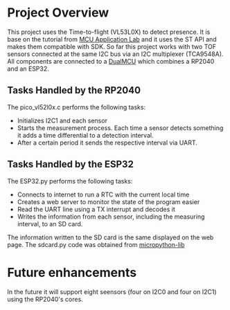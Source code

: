 # Project Overview
This project uses the Time-to-flight (VL53L0X) to detect presence. It is base on the tutorial from [MCU Application Lab](https://www.youtube.com/watch?v=VumcBR-MNf0&t=22s&ab_channel=MCUApplicationLab) and it uses the ST API and makes them compatible with SDK.
So far this project works with two TOF sensors connected at the same I2C bus via an I2C multiplexer (TCA9548A). All components are connected to a [DualMCU](https://github.com/UNIT-Electronics/DualMCU) which combines a RP2040 and an ESP32.

## Tasks Handled by the RP2040

The pico_vl52l0x.c performs the following tasks:
* Initializes I2C1 and each sensor
* Starts the measurement process. Each time a sensor detects something it adds a time differential to a detection interval.
* After a certain period it sends the respective interval via UART.

## Tasks Handled by the ESP32

The ESP32.py performs the following tasks:
* Connects to internet to run a RTC with the current local time
* Creates a web server to monitor the state of the program easier
* Read the UART line using a TX interrupt and decodes it
* Writes the information from each sensor, including the measuring interval, to an SD card.

The information written to the SD card is the same displayed on the web page. The sdcard.py code was obtained from [micropython-lib](https://github.com/micropython/micropython-lib/blob/master/micropython/drivers/storage/sdcard/sdcard.py)

# Future enhancements
 
In the future it will support eight seensors (four on I2C0 and four on I2C1) using the RP2040's cores.
